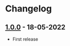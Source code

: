# Changelog

## [1.0.0] - 18-05-2022

-   First release

[1.0.0]: https://github.com/EdBartholomew/adtrak-dashboard/releases/tag/v1.0.0